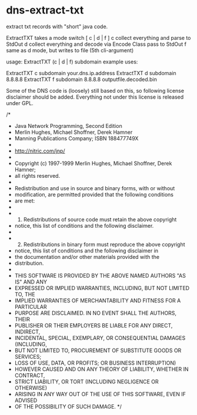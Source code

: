dns-extract-txt
===============

extract txt records with "short" java code.

ExtractTXT takes a mode switch [ c | d | f ]
  c   collect everything and parse to StdOut
  d   collect everything and decode via Encode Class pass to StdOut
  f   same as d mode, but writes to file (5th cli-argument)
  
  
usage: ExtractTXT (c | d | f) subdomain
example uses:

ExtractTXT c subdomain your.dns.ip.address
ExtractTXT d subdomain 8.8.8.8
ExtractTXT f subdomain 8.8.8.8 outputfile.decoded.bin


Some of the DNS code is (loosely) still based on this, so following license disclaimer should be added.
Everything not under this license is released under GPL.

/*
 * Java Network Programming, Second Edition
 * Merlin Hughes, Michael Shoffner, Derek Hamner
 * Manning Publications Company; ISBN 188477749X
 *
 * http://nitric.com/jnp/
 *
 * Copyright (c) 1997-1999 Merlin Hughes, Michael Shoffner, Derek Hamner;
 * all rights reserved.
 *
 * Redistribution and use in source and binary forms, with or without
 * modification, are permitted provided that the following conditions
 * are met:
 *
 * 1. Redistributions of source code must retain the above copyright
 *    notice, this list of conditions and the following disclaimer. 
 *
 * 2. Redistributions in binary form must reproduce the above copyright
 *    notice, this list of conditions and the following disclaimer in
 *    the documentation and/or other materials provided with the
 *    distribution.
 *
 * THIS SOFTWARE IS PROVIDED BY THE ABOVE NAMED AUTHORS "AS IS" AND ANY
 * EXPRESSED OR IMPLIED WARRANTIES, INCLUDING, BUT NOT LIMITED TO, THE
 * IMPLIED WARRANTIES OF MERCHANTABILITY AND FITNESS FOR A PARTICULAR
 * PURPOSE ARE DISCLAIMED.  IN NO EVENT SHALL THE AUTHORS, THEIR
 * PUBLISHER OR THEIR EMPLOYERS BE LIABLE FOR ANY DIRECT, INDIRECT,
 * INCIDENTAL, SPECIAL, EXEMPLARY, OR CONSEQUENTIAL DAMAGES (INCLUDING,
 * BUT NOT LIMITED TO, PROCUREMENT OF SUBSTITUTE GOODS OR SERVICES;
 * LOSS OF USE, DATA, OR PROFITS; OR BUSINESS INTERRUPTION)
 * HOWEVER CAUSED AND ON ANY THEORY OF LIABILITY, WHETHER IN CONTRACT,
 * STRICT LIABILITY, OR TORT (INCLUDING NEGLIGENCE OR OTHERWISE)
 * ARISING IN ANY WAY OUT OF THE USE OF THIS SOFTWARE, EVEN IF ADVISED
 * OF THE POSSIBILITY OF SUCH DAMAGE.
 */
